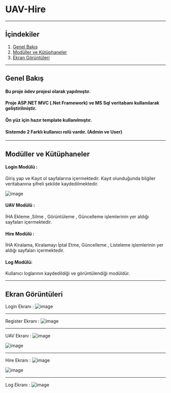 # UAV-Hire


---

## İçindekiler

1. [Genel Bakış](#genel-bakış)
2. [Modüller ve Kütüphaneler](#modüller-ve-kütüphaneler)
3. [Ekran Görüntüleri](#ekran-görüntüleri)


---

## Genel Bakış
#### Bu proje ödev projesi olarak yapılmıştır.
#### Proje ASP.NET MVC (.Net Framework) ve MS Sql veritabanı kullanılarak geliştirilmiştir.
#### Ön yüz için hazır template kullanılmıştır.
#### Sistemde 2 Farklı kullanıcı rolü vardır. (Admin ve User)

---

## Modüller ve Kütüphaneler

#### Login Modülü : 
Giriş yap ve Kayıt ol sayfalarına içermektedir.
Kayıt olunduğunda bilgiler veritabanına şifreli şekilde kaydedilmektedir.

![image](https://github.com/Melikeozdogan/UAV-Hire/assets/89526958/719dc78a-a233-49b8-bd7a-4fee41966fd2)

#### UAV Modülü :
İHA Ekleme ,Silme , Görüntüleme , Güncelleme işlemlerinin yer aldığı sayfaları içermektedir.

#### Hire Modülü :
İHA Kiralama, Kiralamayı İptal Etme, Güncelleme , Listeleme işlemlerinin yer aldığı sayfaları içermektedir.

#### Log Modülü: 
Kullanıcı loglarının kaydedildiği ve görüntülendiği modüldür.


---

## Ekran Görüntüleri

Login Ekranı : ![image](https://github.com/Melikeozdogan/UAV-Hire/assets/89526958/9c17b5f9-3708-459f-a668-df7051659830)

---

Register Ekranı : ![image](https://github.com/Melikeozdogan/UAV-Hire/assets/89526958/e0d3351a-9389-42bd-aeab-669f80daa81f)

---

UAV Ekranı : ![image](https://github.com/Melikeozdogan/UAV-Hire/assets/89526958/63032d6a-f6f7-4e07-8636-b34d09036f2c)

![image](https://github.com/Melikeozdogan/UAV-Hire/assets/89526958/040819de-adc8-49a6-a09a-e3b5f0ff8515)


--- 

Hire Ekranı : ![image](https://github.com/Melikeozdogan/UAV-Hire/assets/89526958/f5b8aece-25bd-4be4-ae47-9abb36fae9bd)

![image](https://github.com/Melikeozdogan/UAV-Hire/assets/89526958/f026ebcb-dbe4-4eec-a38a-8d8a029d915a)

---

Log Ekranı : ![image](https://github.com/Melikeozdogan/UAV-Hire/assets/89526958/e8e80150-336a-487c-9f31-3e752a3d486a)



